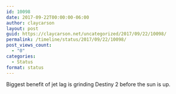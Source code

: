 ```yaml
---
id: 10098
date: 2017-09-22T00:00:00-06:00
author: claycarson
layout: post
guid: https://claycarson.net/uncategorized/2017/09/22/10098/
permalink: /timeline/status/2017/09/22/10098/
post_views_count:
  - "0"
categories:
  - Status
format: status
---
```

Biggest benefit of jet lag is grinding Destiny 2 before the sun is up.